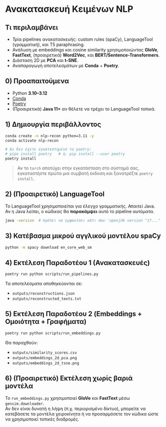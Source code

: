 # Ανακατασκευή Κειμένων NLP

## Τι περιλαμβάνει
- Τρία pipelines ανακατασκευής: custom rules (spaCy), LanguageTool (γραμματική), και T5 paraphrasing.  
- Ανάλυση με embeddings και cosine similarity χρησιμοποιώντας **GloVe**, **FastText**, (προαιρετικά) **Word2Vec**, και **BERT/Sentence-Transformers**.  
- Διάσταση 2D με **PCA** και **t-SNE**.  
- Αναπαραγωγή αποτελεσμάτων με **Conda** + **Poetry**.  

## 0) Προαπαιτούμενα
- Python **3.10–3.12**  
- [Conda](https://docs.conda.io/en/latest/miniconda.html)  
- [Poetry](https://python-poetry.org/docs/#installation)  
- (Προαιρετικά) **Java 11+** αν θέλετε να τρέχει το LanguageTool τοπικά.  

## 1) Δημιουργία περιβάλλοντος
```bash
conda create -n nlp-recon python=3.11 -y
conda activate nlp-recon

# Αν δεν έχετε εγκατεστημένο το poetry:
# pipx install poetry   # ή: pip install --user poetry
poetry install
```

> Αν το `torch` αποτύχει στην εγκατάσταση στο σύστημά σας, εγκαταστήστε πρώτα μια συμβατή έκδοση και ξανατρέξτε `poetry install`.

## 2) (Προαιρετικό) LanguageTool
Το LanguageTool χρησιμοποιείται για έλεγχο γραμματικής. Απαιτεί Java.  
Αν η Java λείπει, ο κώδικας θα **παρακάμψει** αυτό το pipeline αυτόματα.
```bash
java -version  # πρέπει να εμφανίσει κάτι σαν 'openjdk version "17..."'
```

## 3) Κατέβασμα μικρού αγγλικού μοντέλου spaCy
```bash
python -m spacy download en_core_web_sm
```

## 4) Εκτέλεση Παραδοτέου 1 (Ανακατασκευές)
```bash
poetry run python scripts/run_pipelines.py
```
Τα αποτελέσματα αποθηκεύονται σε:
- `outputs/reconstructions.json`  
- `outputs/reconstructed_texts.txt`

## 5) Εκτέλεση Παραδοτέου 2 (Embeddings + Ομοιότητα + Γραφήματα)
```bash
poetry run python scripts/run_embeddings.py
```
Θα παραχθούν:
- `outputs/similarity_scores.csv`  
- `outputs/embeddings_2d_pca.png`  
- `outputs/embeddings_2d_tsne.png`

## 6) (Προαιρετικό) Εκτέλεση χωρίς βαριά μοντέλα
Το `run_embeddings.py` χρησιμοποιεί **GloVe** και **FastText** μέσω `gensim.downloader`.  
Αν δεν είναι δυνατή η λήψη (π.χ. περιορισμένο δίκτυο), μπορείτε να κατεβάσετε τα μοντέλα χειροκίνητα ή να προσαρμόσετε τον κώδικα ώστε να χρησιμοποιεί τοπικές διαδρομές.
